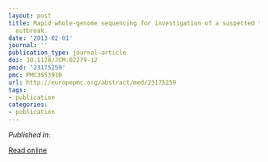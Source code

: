 ```yaml
---
layout: post
title: Rapid whole-genome sequencing for investigation of a suspected tuberculosis
  outbreak.
date: '2013-02-01'
journal: ''
publication_type: journal-article
doi: 10.1128/JCM.02279-12
pmid: '23175259'
pmc: PMC3553910
url: http://europepmc.org/abstract/med/23175259
tags:
- publication
categories:
- publication
---
```


*Published in*: 

[Read online](http://europepmc.org/abstract/med/23175259)



